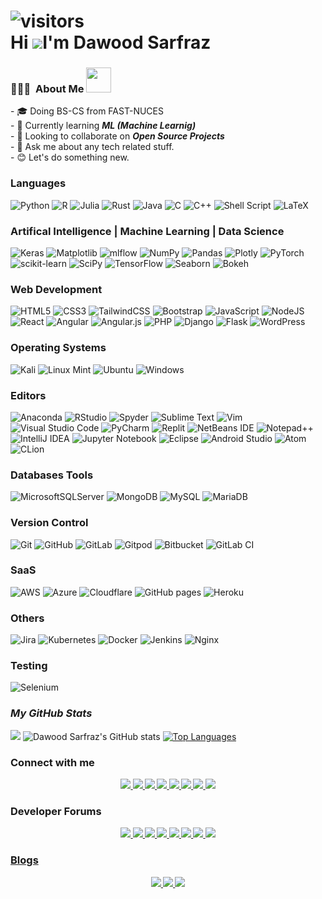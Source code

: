 ![visitors](https://visitor-badge.glitch.me/badge?page_id=Daudsarfraz&left_color=0088ff)<br>
Hi ![](https://user-images.githubusercontent.com/18350557/176309783-0785949b-9127-417c-8b55-ab5a4333674e.gif)I'm Dawood Sarfraz
=============================================================================================================================================

<h3> 👨🏻‍💻 &nbsp;About Me <img src="https://media.giphy.com/media/2rAF2FUn94dIlljSms/giphy.gif" width="40"></h3>
- 🎓 Doing BS-CS from FAST-NUCES<br>
- 🌱 Currently learning <b><i>ML (Machine Learnig)</i></b><br>
- 👯 Looking to collaborate on <b><i>Open Source Projects</i></b><br>
- 💬 Ask me about any tech related stuff.<br>
- 😊 Let's do something new.<br>

### Languages
![Python](https://img.shields.io/badge/python-3670A0?style=for-the-badge&logo=python&logoColor=ffdd54)
![R](https://img.shields.io/badge/r-%23276DC3.svg?style=for-the-badge&logo=r&logoColor=white)
![Julia](https://img.shields.io/badge/-Julia-9558B2?style=for-the-badge&logo=julia&logoColor=white)
![Rust](https://img.shields.io/badge/rust-%23000000.svg?style=for-the-badge&logo=rust&logoColor=white)
![Java](https://img.shields.io/badge/java-%23ED8B00.svg?style=for-the-badge&logo=java&logoColor=white)
![C](https://img.shields.io/badge/c-%2300599C.svg?style=for-the-badge&logo=c&logoColor=white)
![C++](https://img.shields.io/badge/c++-%2300599C.svg?style=for-the-badge&logo=c%2B%2B&logoColor=white)
![Shell Script](https://img.shields.io/badge/shell_script-%23121011.svg?style=for-the-badge&logo=gnu-bash&logoColor=white)
![LaTeX](https://img.shields.io/badge/latex-%23008080.svg?style=for-the-badge&logo=latex&logoColor=white)
### Artifical Intelligence | Machine Learning | Data Science
![Keras](https://img.shields.io/badge/Keras-%23D00000.svg?style=for-the-badge&logo=Keras&logoColor=white)
![Matplotlib](https://img.shields.io/badge/Matplotlib-%23ffffff.svg?style=for-the-badge&logo=Matplotlib&logoColor=black)
![mlflow](https://img.shields.io/badge/mlflow-%23d9ead3.svg?style=for-the-badge&logo=numpy&logoColor=blue)
![NumPy](https://img.shields.io/badge/numpy-%23013243.svg?style=for-the-badge&logo=numpy&logoColor=white)
![Pandas](https://img.shields.io/badge/pandas-%23150458.svg?style=for-the-badge&logo=pandas&logoColor=white)
![Plotly](https://img.shields.io/badge/Plotly-%233F4F75.svg?style=for-the-badge&logo=plotly&logoColor=white)
![PyTorch](https://img.shields.io/badge/PyTorch-%23EE4C2C.svg?style=for-the-badge&logo=PyTorch&logoColor=white)
![scikit-learn](https://img.shields.io/badge/scikit--learn-%23F7931E.svg?style=for-the-badge&logo=scikit-learn&logoColor=white)
![SciPy](https://img.shields.io/badge/SciPy-%230C55A5.svg?style=for-the-badge&logo=scipy&logoColor=%white)
![TensorFlow](https://img.shields.io/badge/TensorFlow-%23FF6F00.svg?style=for-the-badge&logo=TensorFlow&logoColor=white)
![Seaborn](https://img.shields.io/badge/Seaborn-%23FF6F00.svg?style=for-the-badge&logo=Seaborn&logoColor=white)
 ![Bokeh](https://img.shields.io/badge/Bokeh-%23FF6F00.svg?style=for-the-badge&logo=Bokeh&logoColor=white)

### Web Development
![HTML5](https://img.shields.io/badge/html5-%23E34F26.svg?style=for-the-badge&logo=html5&logoColor=white)
![CSS3](https://img.shields.io/badge/css3-%231572B6.svg?style=for-the-badge&logo=css3&logoColor=white)
![TailwindCSS](https://img.shields.io/badge/tailwindcss-%2338B2AC.svg?style=for-the-badge&logo=tailwind-css&logoColor=white)
![Bootstrap](https://img.shields.io/badge/bootstrap-%23563D7C.svg?style=for-the-badge&logo=bootstrap&logoColor=white)
![JavaScript](https://img.shields.io/badge/javascript-%23323330.svg?style=for-the-badge&logo=javascript&logoColor=%23F7DF1E)
![NodeJS](https://img.shields.io/badge/node.js-6DA55F?style=for-the-badge&logo=node.js&logoColor=white)
![React](https://img.shields.io/badge/react-%2320232a.svg?style=for-the-badge&logo=react&logoColor=%2361DAFB)
![Angular](https://img.shields.io/badge/angular-%23DD0031.svg?style=for-the-badge&logo=angular&logoColor=white)
![Angular.js](https://img.shields.io/badge/angular.js-%23E23237.svg?style=for-the-badge&logo=angularjs&logoColor=white)
![PHP](https://img.shields.io/badge/php-%23777BB4.svg?style=for-the-badge&logo=php&logoColor=white)
![Django](https://img.shields.io/badge/django-%23092E20.svg?style=for-the-badge&logo=django&logoColor=white)
![Flask](https://img.shields.io/badge/flask-%23000.svg?style=for-the-badge&logo=flask&logoColor=white)
![WordPress](https://img.shields.io/badge/WordPress-%23117AC9.svg?style=for-the-badge&logo=WordPress&logoColor=white)
### Operating Systems
![Kali](https://img.shields.io/badge/Kali-268BEE?style=for-the-badge&logo=kalilinux&logoColor=white)
![Linux Mint](https://img.shields.io/badge/Linux%20Mint-87CF3E?style=for-the-badge&logo=Linux%20Mint&logoColor=white)
![Ubuntu](https://img.shields.io/badge/Ubuntu-E95420?style=for-the-badge&logo=ubuntu&logoColor=white)
![Windows](https://img.shields.io/badge/Windows-0078D6?style=for-the-badge&logo=windows&logoColor=white)
### Editors
![Anaconda](https://img.shields.io/badge/Anaconda-%2344A833.svg?style=for-the-badge&logo=anaconda&logoColor=white)
![RStudio](https://img.shields.io/badge/RStudio-4285F4?style=for-the-badge&logo=rstudio&logoColor=white)
![Spyder](https://img.shields.io/badge/Spyder-838485?style=for-the-badge&logo=spyder%20ide&logoColor=maroon)
![Sublime Text](https://img.shields.io/badge/sublime_text-%23575757.svg?style=for-the-badge&logo=sublime-text&logoColor=important)
![Vim](https://img.shields.io/badge/VIM-%2311AB00.svg?style=for-the-badge&logo=vim&logoColor=white)
![Visual Studio Code](https://img.shields.io/badge/Visual%20Studio%20Code-0078d7.svg?style=for-the-badge&logo=visual-studio-code&logoColor=white)
![PyCharm](https://img.shields.io/badge/pycharm-143?style=for-the-badge&logo=pycharm&logoColor=black&color=black&labelColor=green)
![Replit](https://img.shields.io/badge/Replit-DD1200?style=for-the-badge&logo=Replit&logoColor=white)
![NetBeans IDE](https://img.shields.io/badge/NetBeansIDE-1B6AC6.svg?style=for-the-badge&logo=apache-netbeans-ide&logoColor=white)
![Notepad++](https://img.shields.io/badge/Notepad++-90E59A.svg?style=for-the-badge&logo=notepad%2b%2b&logoColor=black)
![IntelliJ IDEA](https://img.shields.io/badge/IntelliJIDEA-000000.svg?style=for-the-badge&logo=intellij-idea&logoColor=white)
![Jupyter Notebook](https://img.shields.io/badge/jupyter-%23FA0F00.svg?style=for-the-badge&logo=jupyter&logoColor=white)
![Eclipse](https://img.shields.io/badge/Eclipse-FE7A16.svg?style=for-the-badge&logo=Eclipse&logoColor=white)
![Android Studio](https://img.shields.io/badge/Android%20Studio-3DDC84.svg?style=for-the-badge&logo=android-studio&logoColor=white)
![Atom](https://img.shields.io/badge/Atom-%2366595C.svg?style=for-the-badge&logo=atom&logoColor=white)
![CLion](https://img.shields.io/badge/CLion-black?style=for-the-badge&logo=clion&logoColor=white)
### Databases Tools
![MicrosoftSQLServer](https://img.shields.io/badge/Microsoft%20SQL%20Server-CC2927?style=for-the-badge&logo=microsoft%20sql%20server&logoColor=white)
![MongoDB](https://img.shields.io/badge/MongoDB-%234ea94b.svg?style=for-the-badge&logo=mongodb&logoColor=white)
![MySQL](https://img.shields.io/badge/mysql-%2300f.svg?style=for-the-badge&logo=mysql&logoColor=white)
![MariaDB](https://img.shields.io/badge/MariaDB-003545?style=for-the-badge&logo=mariadb&logoColor=white)
### Version Control
![Git](https://img.shields.io/badge/git-%23F05033.svg?style=for-the-badge&logo=git&logoColor=white)
![GitHub](https://img.shields.io/badge/github-%23121011.svg?style=for-the-badge&logo=github&logoColor=white)
![GitLab](https://img.shields.io/badge/gitlab-%23181717.svg?style=for-the-badge&logo=gitlab&logoColor=white)
![Gitpod](https://img.shields.io/badge/gitpod-f06611.svg?style=for-the-badge&logo=gitpod&logoColor=white)
![Bitbucket](https://img.shields.io/badge/bitbucket-%230047B3.svg?style=for-the-badge&logo=bitbucket&logoColor=white)
![GitLab CI](https://img.shields.io/badge/gitlab%20ci-%23181717.svg?style=for-the-badge&logo=gitlab&logoColor=white)
### SaaS
![AWS](https://img.shields.io/badge/AWS-%23FF9900.svg?style=for-the-badge&logo=amazon-aws&logoColor=white)
![Azure](https://img.shields.io/badge/azure-%230072C6.svg?style=for-the-badge&logo=microsoftazure&logoColor=white)
![Cloudflare](https://img.shields.io/badge/Cloudflare-F38020?style=for-the-badge&logo=Cloudflare&logoColor=white)
![GitHub pages](https://img.shields.io/badge/github%20pages-121013?style=for-the-badge&logo=github&logoColor=white)
![Heroku](https://img.shields.io/badge/heroku-%23430098.svg?style=for-the-badge&logo=heroku&logoColor=white)
### Others
![Jira](https://img.shields.io/badge/jira-%230A0FFF.svg?style=for-the-badge&logo=jira&logoColor=white)
![Kubernetes](https://img.shields.io/badge/kubernetes-%23326ce5.svg?style=for-the-badge&logo=kubernetes&logoColor=white)
![Docker](https://img.shields.io/badge/docker-%230db7ed.svg?style=for-the-badge&logo=docker&logoColor=white)
![Jenkins](https://img.shields.io/badge/jenkins-%232C5263.svg?style=for-the-badge&logo=jenkins&logoColor=white)
![Nginx](https://img.shields.io/badge/nginx-%23009639.svg?style=for-the-badge&logo=nginx&logoColor=white)

### Testing
![Selenium](https://img.shields.io/badge/-selenium-%43B02A?style=for-the-badge&logo=selenium&logoColor=white)

### <b>_**My GitHub Stats**_</b>
[![](https://github-readme-activity-graph.cyclic.app/graph?username=Daudsarfraz&theme=high-contrast)](https://github.com/Daudsarfraz/github-readme-activity-graph)
![Dawood Sarfraz's GitHub stats](https://github-readme-stats.vercel.app/api?username=Daudsarfraz&theme=dark&show_icons=true&background=1c1917)
<a href="https://github.com/Daudsarfraz"><img src="https://github-readme-stats.vercel.app/api/top-langs/?username=Daudsarfraz&layout=compact&theme=dark" alt="Top Languages"/></a>

<p align='center'>
<h3><b>Connect with me<b></h3>
 </p>
<p align='center'>
 
 <a href = "https://www.linkedin.com/in/dawood-sarfraz-0466541b6">
    <img src="https://img.shields.io/badge/linkedin-%230077B5.svg?&style=for-the-badge&logo=linkedin&logoColor=white"/>
 </a>
 
 <a href = "https://www.linkedin.com/in/dawood-sarfraz-0466541b6">
    <img src = "https://img.shields.io/badge/Discord-%235865F2.svg?style=for-the-badge&logo=discord&logoColor=white"/)
 </a>
  
 <a href = "mailto: adawoodsarfraz0346@gmail.com">
    <img src="https://img.shields.io/badge/Gmail-D14836?style=for-the-badge&logo=gmail&logoColor=white"/)
 </a>
   
<a href = "https://www.linkedin.com/in/dawood-sarfraz-0466541b6">
    <img src="https://img.shields.io/badge/WhatsApp-25D366?style=for-the-badge&logo=whatsapp&logoColor=white"/)
</a>
 
<a href = "https://www.linkedin.com/in/dawood-sarfraz-0466541b6">
    <img src="https://img.shields.io/badge/WeChat-07C160?style=for-the-badge&logo=wechat&logoColor=white"/)
</a>
                                                                                                         
<a href = " https://www.linkedin.com/in/dawood-sarfraz-0466541b6">
    <img src="https://img.shields.io/badge/Slack-4A154B?style=for-the-badge&logo=slack&logoColor=white"/)
</a>
                                                                                                   
<a href="https://medium.com/@dawoodsarfraz0346">
    <img src="https://img.shields.io/badge/instagram-%23E4405F.svg?&style=for-the-badge&logo=instagram&logoColor=white" />        
</a>
                                                                                                                   
<a href="https://twitter.com/DawoodChattha03">
    <img src="https://img.shields.io/badge/Twitter-1DA1F2?style=for-the-badge&logo=twitter&logoColor=white" />        
</a> 
 
 </p>

 
 <p align='center'>
 <h3><b> Developer Forums</b> </h3>
 </p>
 
 <p align='center'>
<a href = "https://www.codechef.com/users/daudsarfaz">                                             
    <img src ="https://img.shields.io/badge/CodeChef-%23964B00.svg?style=for-the-badge&logo=CodeChef&logoColor=white"/)
</a>     
 
<a href = "https://codeforces.com/profile/DawoodSarfraz">                                                                                                     
<img src = "https://img.shields.io/badge/Codeforces-445f9d?style=for-the-badge&logo=Codeforces&logoColor=white"/)
</a> 
 
<a href = "https://www.hackerearth.com/@Daudsarfraz">
    <img src = "https://img.shields.io/badge/HackerEarth-%232C3454.svg?&style=for-the-badge&logo=HackerEarth&logoColor=Blue"/)
</a>    
 
<a href = "https://www.hackerrank.com/Daudsarfraz?hr_r=1">
    <img src = "https://img.shields.io/badge/-Hackerrank-2EC866?style=for-the-badge&logo=HackerRank&logoColor=white"/)
</a>
                                                                                                                
 <a href = "https://leetcode.com/Daudsarfraz/">                                                                                                              
     <img src = "https://img.shields.io/badge/LeetCode-000000?style=for-the-badge&logo=LeetCode&logoColor=#d16c06"/)
 </a>
                                                                                                              
 <a href = "https://www.kaggle.com/dawoodsarfraz">
     <img src = "https://img.shields.io/badge/Kaggle-035a7d?style=for-the-badge&logo=kaggle&logoColor=white"/)
 </a>
  
<a href = "https://stackoverflow.com/users/17627636/dawood-sarfraz">
   <img src = "https://img.shields.io/badge/-Stackoverflow-FE7A16?style=for-the-badge&logo=stack-overflow&logoColor=white"/)                          
</a>
 
<a href = "https://stackexchange.com/users/23589666/dawood-sarfraz">
    <img src = "https://img.shields.io/badge/StackExchange-%23ffffff.svg?style=for-the-badge&logo=StackExchange&logoColor=white"/)
 </a>
 </p>
 
 <p align = 'center'>
        <h3><b> Blogs</b> </h3>
</p>
<p align='center'>
<a href="https://dev.to/daudsarfraz">
    <img src="h<p alttps://img.shields.io/badge/dev.to-0A0A0A?style=for-the-badge&logo=dev.to&logoColor=white"/)
</a>
      
<a href="https://hashnode.com/@Daudsarfraz">
    <img src= "https://img.shields.io/badge/Hashnode-2962FF?style=for-the-badge&logo=hashnode&logoColor=white"/)
</a>
      
<a href="https://medium.com/@dawoodsarfraz0346">
    <img src="https://img.shields.io/badge/Medium-12100E?style=for-the-badge&logo=medium&logoColor=white"/)
</a>
</p>
